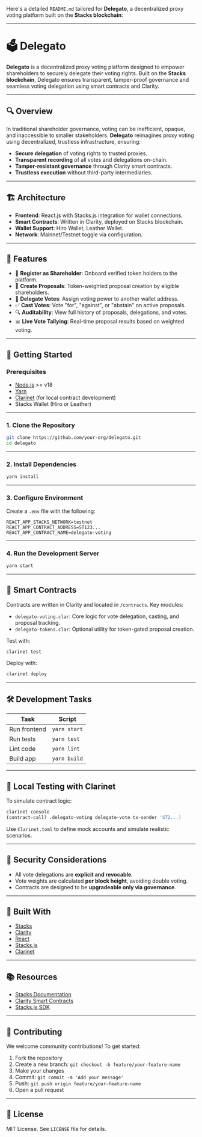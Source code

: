 Here's a detailed `README.md` tailored for **Delegato**, a decentralized proxy voting platform built on the **Stacks blockchain**:

---

# 🗳️ Delegato

**Delegato** is a decentralized proxy voting platform designed to empower shareholders to securely delegate their voting rights. Built on the **Stacks blockchain**, Delegato ensures transparent, tamper-proof governance and seamless voting delegation using smart contracts and Clarity.

---

## 🔍 Overview

In traditional shareholder governance, voting can be inefficient, opaque, and inaccessible to smaller stakeholders. **Delegato** reimagines proxy voting using decentralized, trustless infrastructure, ensuring:

- **Secure delegation** of voting rights to trusted proxies.
- **Transparent recording** of all votes and delegations on-chain.
- **Tamper-resistant governance** through Clarity smart contracts.
- **Trustless execution** without third-party intermediaries.

---

## 🏗 Architecture

- **Frontend**: React.js with Stacks.js integration for wallet connections.
- **Smart Contracts**: Written in Clarity, deployed on Stacks blockchain.
- **Wallet Support**: Hiro Wallet, Leather Wallet.
- **Network**: Mainnet/Testnet toggle via configuration.

---

## 🔧 Features

- 🧾 **Register as Shareholder**: Onboard verified token holders to the platform.
- 📜 **Create Proposals**: Token-weighted proposal creation by eligible shareholders.
- 🤝 **Delegate Votes**: Assign voting power to another wallet address.
- ✅ **Cast Votes**: Vote "for", "against", or "abstain" on active proposals.
- 🔍 **Auditability**: View full history of proposals, delegations, and votes.
- 📊 **Live Vote Tallying**: Real-time proposal results based on weighted voting.

---

## 🚀 Getting Started

### Prerequisites

- [Node.js](https://nodejs.org/) >= v18
- [Yarn](https://yarnpkg.com/)
- [Clarinet](https://docs.stacks.co/write-smart-contracts/clarinet/overview) (for local contract development)
- Stacks Wallet (Hiro or Leather)

---

### 1. Clone the Repository

```bash
git clone https://github.com/your-org/delegato.git
cd delegato
```

---

### 2. Install Dependencies

```bash
yarn install
```

---

### 3. Configure Environment

Create a `.env` file with the following:

```env
REACT_APP_STACKS_NETWORK=testnet
REACT_APP_CONTRACT_ADDRESS=ST123...
REACT_APP_CONTRACT_NAME=delegato-voting
```

---

### 4. Run the Development Server

```bash
yarn start
```

---

## 📜 Smart Contracts

Contracts are written in Clarity and located in `/contracts`. Key modules:

- `delegato-voting.clar`: Core logic for vote delegation, casting, and proposal tracking.
- `delegato-tokens.clar`: Optional utility for token-gated proposal creation.

Test with:

```bash
clarinet test
```

Deploy with:

```bash
clarinet deploy
```

---

## 🛠 Development Tasks

| Task | Script |
|------|--------|
| Run frontend | `yarn start` |
| Run tests | `yarn test` |
| Lint code | `yarn lint` |
| Build app | `yarn build` |

---

## 🧪 Local Testing with Clarinet

To simulate contract logic:

```bash
clarinet console
(contract-call? .delegato-voting delegate-vote tx-sender 'ST2...)
```

Use `Clarinet.toml` to define mock accounts and simulate realistic scenarios.

---

## 🔐 Security Considerations

- All vote delegations are **explicit and revocable**.
- Vote weights are calculated **per block height**, avoiding double voting.
- Contracts are designed to be **upgradeable only via governance**.

---

## 🧱 Built With

- [Stacks](https://www.stacks.co/)
- [Clarity](https://docs.stacks.co/)
- [React](https://reactjs.org/)
- [Stacks.js](https://github.com/hirosystems/stacks.js/)
- [Clarinet](https://github.com/hirosystems/clarinet)

---

## 📚 Resources

- [Stacks Documentation](https://docs.stacks.co/)
- [Clarity Smart Contracts](https://docs.stacks.co/write-smart-contracts)
- [Stacks.js SDK](https://github.com/hirosystems/stacks.js/)

---

## 🤝 Contributing

We welcome community contributions! To get started:

1. Fork the repository
2. Create a new branch: `git checkout -b feature/your-feature-name`
3. Make your changes
4. Commit: `git commit -m 'Add your message'`
5. Push: `git push origin feature/your-feature-name`
6. Open a pull request

---

## 📄 License

MIT License. See `LICENSE` file for details.
